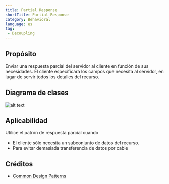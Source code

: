 ```yaml
---
title: Partial Response
shortTitle: Partial Response
category: Behavioral
language: es
tag:
 - Decoupling
---
```


## Propósito
Enviar una respuesta parcial del servidor al cliente en función de sus necesidades. El cliente especificará los campos que necesita al servidor, en lugar de servir todos los detalles del recurso.

## Diagrama de clases
![alt text](./etc/partial-response.urm.png "Partial Response")

## Aplicabilidad
Utilice el patrón de respuesta parcial cuando

* El cliente sólo necesita un subconjunto de datos del recurso.
* Para evitar demasiada transferencia de datos por cable

## Créditos

* [Common Design Patterns](https://cloud.google.com/apis/design/design_patterns)
